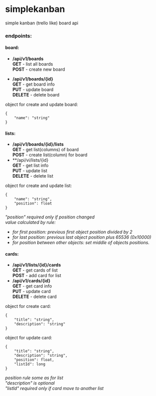 # simplekanban
simple kanban (trello like) board api

### endpoints:
#### board:
* **/api/v1/boards**  
**GET** - list all boards  
**POST** - create new board  

* **/api/v1/boards/{id}**  
**GET** - get board info    
**PUT** - update board   
**DELETE** - delete board  

object for create and update board:
```
{
    "name": "string"
}
```  

#### lists:
* **/api/v1/boards/{id}/lists**  
**GET** - get list(columns) of board  
**POST** - create list(column) for board  
* **/api/vi/lists/{id}  
**GET** - get list info  
**PUT** - update list  
**DELETE** - delete list

object for create and update list:  
```
{
    "name": "string",
    "position": float
}
```

_"position" required only if position changed_  
_value calculated by rule:_  
* _for first position: previous first object position divided by 2_
* _for last position: previous last object position plus 65536 (0x10000)_
* _for position between other objects: set middle of objects positions._  

#### cards:
* **/api/v1/lists/{id}/cards**  
**GET** - get cards of list  
**POST** - add card for list
* **/api/v1/cards/{id}**  
**GET** - get card info  
**PUT** - update card  
**DELETE** - delete card  

object for create card:  
```
{
    "title": "string",
    "description": "string"
}
```
object for update card:  
```
{
    "title": "string",
    "description": "string",
    "position": float,
    "listId": long
}
```
_position rule some as for list_  
_"description" is optional_  
_"listId" required only if card move to another list_

 
